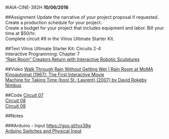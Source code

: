 #IAIA-CINE-392H
**10/06/2016**

##Assignment
Update the narrative of your project proposal if requested.  
Create a production schedule for your project.  
Create a budget for your project that includes equipment and labor. Bill your time at $50/hr.  
Complete circuit #9 in the Vilros Ultimate Starter Kit.  

##Text
Vilros Ultimate Starter Kit: Circuits 2-4  
Interactive Programming: Chapter 7  
[“Rain Room” Creators Return with Interactive Robotic Sculptures](https://www.artsy.net/article/artsy-editorial-rain-room-creators-return-with-interactive-robotic-sculptures)  

##Video
[Walk Through Rain Without Getting Wet | Rain Room at MoMA](https://www.youtube.com/watch?v=7cem71cR0S0)  
[Kinoautomat (1967): The First Interactive Movie](https://www.youtube.com/watch?v=-vnI7DtqnSw)  
[Machine for Taking Time (bool St.-Laurent) (2007) by David Rokeby](https://vimeo.com/6025597)  
[Nimbus](http://www.laphil.com/visit/nimbus)  

##Code
[Circuit 07](../arduino-kit/Circuit_07/Circuit_07.ino)  
[Circuit 08](../arduino-kit/Circuit_08/Circuit_08.ino)  
[Circuit 08](../arduino-kit/Circuit_09/Circuit_09.ino)  

##Notes  

###Arduino - Input
https://goo.gl/tvx38g  
[Arduino Switches and Physical Input](http://www.trossenrobotics.com/store/c/3384-Arduino-Switches-Physical-Input.aspx)
